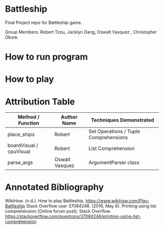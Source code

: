 # Battleship
Final Project repo for Battleship game.

Group Members: Robert Tzou, Jacklyn Dang, Oswalt Vasquez , Christopher Okure.

# How to run program

# How to play

# Attribution Table

| Method / Function | Author Name | Techniques Demonstrated |
|-------------------|-------------|-------------------------|
| place_ships | Robert | Set Operations / Tuple Comprehensions |
| boardVisual / cpuVisual | Robert | List Comprehension |
| parse_args  | Oswalt Vasquez | ArgumentParser class  |

# Annotated Bibliography

WikiHow. (n.d.). How to play Battleship. https://www.wikihow.com/Play-Battleship
Stack Overflow user 37084246. (2016, May 6). Printing using list comprehension [Online forum post]. 
Stack Overflow. https://stackoverflow.com/questions/37084246/printing-using-list-comprehension
